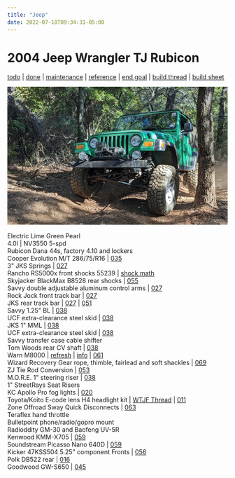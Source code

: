 ```yaml
---
title: "Jeep"
date: 2022-07-18T09:34:31-05:00
---
```


# 2004 Jeep Wrangler TJ Rubicon  
[todo](todo/#up-next) | [done](todo/#done) | [maintenance](maintenance/) | [reference](todo/#reference) | [end goal](end-goal/) | [build thread](../build-thread/) | [build sheet](https://www.jeep.com/webselfservice/BuildSheetServlet?vin=1J4FA69SX4P757994)

![current](img/jeep_20231014.jpg)

Electric Lime Green Pearl  
4.0l | NV3550 5-spd  
Rubicon Dana 44s, factory 4.10 and lockers  
Cooper Evolution M/T 286/75/R16 | [035](../build-thread/035)  
3" JKS Springs | [027](../build-thread/027)  
Rancho RS5000x front shocks 55239 | [shock math](../build-thread/039)   
Skyjacker BlackMax B8528 rear shocks | [055](../build-thread/055)   
Savvy double adjustable aluminum control arms | [027](../build-thread/027)  
Rock Jock front track bar | [027](../build-thread/027)  
JKS rear track bar | [027](../build-thread/027) | [051](../build-thread/051)    
Savvy 1.25" BL | [038](../build-thread/038)   
UCF extra-clearance steel skid | [038](../build-thread/038)   
JKS 1" MML | [038](../build-thread/038)    
UCF extra-clearance steel skid | [038](../build-thread/038)   
Savvy transfer case cable shifter  
Tom Woods rear CV shaft | [038](../build-thread/038)  
Warn M8000 | [refresh](../m8000) | [info](/jeep/m8000) | [061](../build-thread/061)  
Wizard Recovery Gear rope, thimble, fairlead and soft shackles | [069](../build-thread/069)   
ZJ Tie Rod Conversion | [053](../build-thread/053)  
M.O.R.E. 1" steering riser | [038](../build-thread/038)  
1" StreetRays Seat Risers  
KC Apollo Pro fog lights | [020](../build-thread/020)   
Toyota/Koito E-code lens H4 headlight kit | [WTJF Thread](https://wranglertjforum.com/threads/toyota-lights-on-your-tj-cheap-quality-led-alternative.52840/) | [011](../build-thread/011)   
Zone Offroad Sway Quick Disconnects | [063](../build-thread/063)  
Teraflex hand throttle  
Bulletpoint phone/radio/gopro mount  
Radioddity GM-30 and Baofeng UV-5R  
Kenwood KMM-X705 | [059](../build-thread/059)  
Soundstream Picasso Nano 640D | [059](../build-thread/059)  
Kicker 47KSS504 5.25" component Fronts | [056](../build-thread/056)  
Polk DB522 rear | [016](../build-thread/016)  
Goodwood GW-S650 | [045](../build-thread/045)  
   

